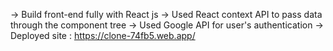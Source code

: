 -> Build front-end fully with React js
-> Used React context API to pass data through the component tree
-> Used Google API for user's authentication
-> Deployed site : https://clone-74fb5.web.app/
